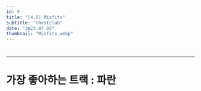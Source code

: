 ```yaml
---
id: 9
title: "[4.0] Misfits"
subtitle: "Ghvstclub"
date: "2023.07.05"
thumbnail: "Misfits.webp"
---
```

#
---
#
# 가장 좋아하는 트랙 : 파란
#
